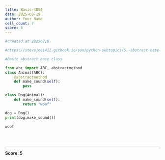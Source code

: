 ```yaml
---
title: Basic-4894
date: 2025-03-19
author: Your Name
cell_count: 7
score: 5
---
```


```python
#created at 20250210
```


```python
#https://stevejoe1412.gitbook.io/ssn/python-subtopics/5.-abstract-base-classes-abcs
```


```python
#Basic abstract base class
```


```python
from abc import ABC, abstractmethod
class Animal(ABC):
    @abstractmethod
    def make_sound(self):
        pass

class Dog(Animal):
    def make_sound(self):
        return "woof" 

dog = Dog()
print(dog.make_sound())
```

    woof



```python

```


```python

```


```python

```


---
**Score: 5**